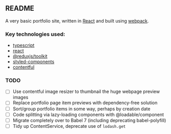 ## README

A very basic portfolio site, written in [React](https://reactjs.org/) and built using [webpack](https://webpack.js.org/).

### Key technologies used:

- [typescript](https://www.typescriptlang.org/)
- [react](https://reactjs.org/)
- [@reduxjs/toolkit](https://redux-toolkit.js.org/)
- [styled-components](https://styled-components.com/)
- [contentful](https://www.contentful.com/)

### TODO

- [ ] Use contentful image resizer to thumbnail the huge webpage preview images
- [ ] Replace portfolio page item previews with dependency-free solution
- [ ] Sort/group portfolio items in some way, perhaps by creation date
- [ ] Code splitting via lazy-loading components with @loadable/component
- [ ] Migrate completely over to Babel 7 (including deprecating babel-polyfill)
- [ ] Tidy up ContentService, deprecate use of `lodash.get`
